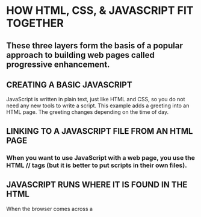 # HOW HTML, CSS, & JAVASCRIPT FIT TOGETHER

## These three layers form the basis of a popular approach to building web pages called progressive enhancement.

## CREATING A BASIC JAVASCRIPT

JavaScript is written in plain text, just like HTML and CSS, so you do not
need any new tools to write a script. This example adds a greeting into an
HTML page. The greeting changes depending on the time of day.

## LINKING TO A JAVASCRIPT FILE FROM AN HTML PAGE

### When you want to use JavaScript with a web page, you use the HTML //<script>// element to tell the browser it is coming across a script. Its s re attribute tells people where the JavaScript file is stored.

## PLACING THE SCRIPT IN THE PAGE

You may see JavaScript in the HTML between
opening <script> and closing </script> tags
(but it is better to put scripts in their own files).

## JAVASCRIPT RUNS WHERE IT IS FOUND IN THE HTML
When the browser comes across a <script> element, it stops to
load the script and then checks to see if it needs to do anything.


- It is best to keep JavaScript code in its own JavaScript
file. JavaScript files are text files (like HTML pages and
CSS style sheets), but they have the . j s extension.
- The HTML <script> element is used in HTML pages
to tell the browser to load the JavaScript file (rather like
the <link> element can be used to load a CSS file).
- If you view the source code of the page in the browser,
the JavaScript will not have changed the HTML,
because the script works with the model of the web
page that the browser has created.


## STATEMENTS

A script is a series of instructions that a computer can follow one-by-one.
Each individual instruction or step is known as a statement.
Statements should end with a semicolon.

## COMMENTS

You should write comments to explain what your code does.
They help make your code easier to read and understand.
This can help you and others who read your code.

## WHAT IS A VARIABLE?

A script will have to temporarily
store the bits of information it
needs to do its job. It can store this
data in variables.

## DATA TYPES

JavaScript distinguishes between numbers,
strings, and true or false values known as
Booleans.

